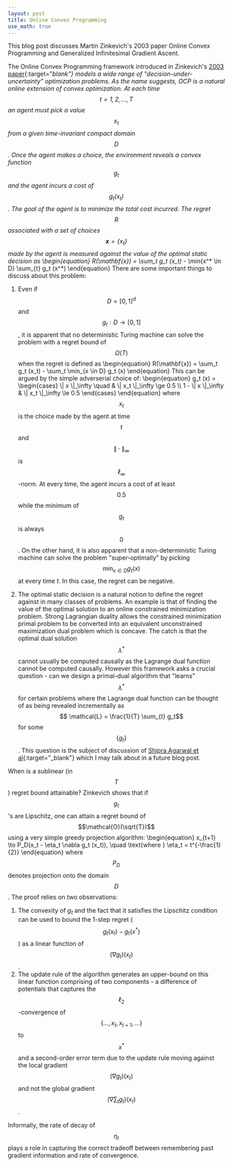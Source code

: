 ```yaml
---
layout: post
title: Online Convex Programming
use_math: true
---
```


This blog post discusses Martin Zinkevich's 2003 paper Online Convex Programming and Generalized Infinitesimal Gradient Ascent.

The Online Convex Programming framework introduced in Zinkevich's [2003 paper](https://people.eecs.berkeley.edu/~brecht/cs294docs/week1/03.Zinkevich.pdf){:target="_blank"} models a wide range of "decision-under-uncertainty" optimization problems. As the name suggests, OCP is a natural online extension of convex optimization. At each time $$t = 1,2,\dots,T$$ an agent must pick a value $$x_t$$ from a given time-invariant compact domain $$D$$. Once the agent makes a choice, the environment reveals a convex function $$g_t$$ and the agent incurs a cost of $$g_t (x_t)$$. The goal of the agent is to minimize the total cost incurred. The _regret_ $$R$$ associated with a set of choices $$\mathbf{x} = \{ x_t \}$$ made by the agent is measured against the value of the optimal static decision as
\begin{equation}
	R(\mathbf{x}) = \sum_t g_t (x_t) - \min_{x^\* \in D} \sum_{t} g_t (x^\*)
\end{equation}
There are some important things to discuss about this problem:

1. Even if $$D = [0,1]^d$$ and $$g_t : D \to [0,1]$$, it is apparent that no deterministic Turing machine can solve the problem with a regret bound of $$\Omega(T)$$ when the regret is defined as
\begin{equation}
	R(\mathbf{x}) = \sum_t g_t (x_t) - \sum_t \min_{x \in D} g_t (x)
\end{equation}
This can be argued by the simple adverserial choice of:
\begin{equation}
	g_t (x) = \begin{cases} \\| x \\|\_\infty \quad &amp; \\| x_t \\|\_\infty \ge 0.5 \\\ 
	1 - \\| x \\|\_\infty &amp; \\| x_t \\|\_\infty \le 0.5 \end{cases}
\end{equation}
where $$x_t$$ is the choice made by the agent at time $$t$$ and $$\| \cdot \|_\infty$$ is $$\ell_\infty$$-norm. At every time, the agent incurs a cost of at least $$0.5$$ while the minimum of $$g_t$$ is always $$0$$. On the other hand, it is also apparent that a non-deterministic Turing machine can solve the problem "super-optimally" by picking $$\min_{x \in D} g_t (x)$$ at every time $t$. In this case, the regret can be negative.

2. The optimal static decision is a natural notion to define the regret against in many classes of problems. An example is that of finding the value of the optimal solution to an online constrained minimization problem. Strong Lagrangian duality allows the constrained minimization primal problem to be converted into an equivalent unconstrained maximization dual problem which is concave. The catch is that the optimal dual solution $$\lambda^*$$ cannot usually be computed causally as the Lagrange dual function cannot be computed causally. However this framework asks a crucial question - can we design a primal-dual algorithm that "learns" $$\lambda^*$$ for certain problems where the Lagrange dual function can be thought of as being revealed incrementally as $$ \mathcal{L} = \frac{1}{T} \sum_{t} g_t$$ for some $$\{ g_t \}$$. This question is the subject of discussion of [Shipra Agarwal et al](https://arxiv.org/abs/1410.7596){:target="_blank"} which I may talk about in a future blog post.

When is a sublinear (in $$T$$) regret bound attainable? Zinkevich shows that if $$g_t$$'s are Lipschitz, one can attain a regret bound of $$\mathcal{O}(\sqrt{T})$$ using a very simple greedy projection algorithm:
\begin{equation}
	x_{t+1} \to P_D(x_t - \eta_t \nabla g_t (x_t)), \quad \text{where } \eta_t = t^{-\frac{1}{2}}
\end{equation}
where $$P_D$$ denotes projection onto the domain $$D$$. The proof relies on two observations:

1. The convexity of $g_t$ and the fact that it satisfies the Lipschitz condition can be used to bound the 1-step regret ($$ g_t (x_t) - g_t (x^*)$$) as a linear function of $$(\nabla g_t) (x_t)$$.
2. The update rule of the algorithm generates an upper-bound on this linear function comprising of two components - a difference of potentials that captures the $$\ell_2$$-convergence of $$\{ \dots,x_t,x_{t+1},\dots\}$$ to $$x^*$$ and a second-order error term due to the update rule moving against the local gradient $$(\nabla g_t )(x_t)$$ and not the global gradient $$(\nabla \sum_t g_t) (x_t)$$.

Informally, the rate of decay of $$\eta_t$$ plays a role in capturing the correct tradeoff between remembering past gradient information and rate of convergence.